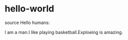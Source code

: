 # hello-world
source
Hello humans:

I am a man.I like playing basketball.Exploeing is amazing.
     
